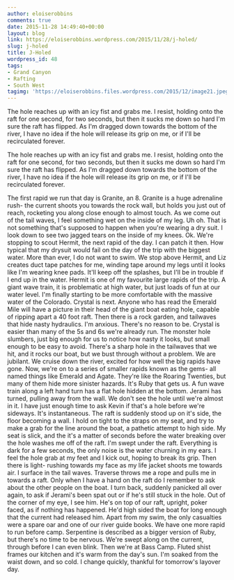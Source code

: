 ```yaml
---
author: eloiserobbins
comments: true
date: 2015-11-28 14:49:40+00:00
layout: blog
link: https://eloiserobbins.wordpress.com/2015/11/28/j-holed/
slug: j-holed
title: J-Holed
wordpress_id: 48
tags:
- Grand Canyon
- Rafting
- South West
tagimg: 'https://eloiserobbins.files.wordpress.com/2015/12/image21.jpeg'
---
```


The hole reaches up with an icy fist and grabs me. I resist, holding onto the raft for one second, for two seconds, but then it sucks me down so hard I'm sure the raft has flipped. As I'm dragged down towards the bottom of the river, I have no idea if the hole will release its grip on me, or if I'll be recirculated forever.


The hole reaches up with an icy fist and grabs me. I resist, holding onto the raft for one second, for two seconds, but then it sucks me down so hard I'm sure the raft has flipped. As I'm dragged down towards the bottom of the river, I have no idea if the hole will release its grip on me, or if I'll be recirculated forever.

The first rapid we run that day is Granite, an 8. Granite is a huge adrenaline rush- the current shoots you towards the rock wall, but holds you just out of reach, rocketing you along close enough to almost touch. As we come out of the tail waves, I feel something wet on the inside of my leg.
Uh oh. That is not something that's supposed to happen when you're wearing a dry suit. I look down to see two jagged tears on the inside of my knees. Ok. We're stopping to scout Hermit, the next rapid of the day. I can patch it then. How typical that my drysuit would fail on the day of the trip with the biggest water. More than ever, I do not want to swim.
We stop above Hermit, and Liz creates duct tape patches for me, winding tape around my legs until it looks like I'm wearing knee pads. It'll keep off the splashes, but I'll be in trouble if I end up in the water.
Hermit is one of my favourite large rapids of the trip. A giant wave train, it is problematic at high water, but just loads of fun at our water level. I'm finally starting to be more comfortable with the massive water of the Colorado.
Crystal is next. Anyone who has read the Emerald Mile will have a picture in their head of the giant boat eating hole, capable of ripping apart a 40 foot raft. Then there is a rock garden, and tailwaves that hide nasty hydraulics. I'm anxious.
There's no reason to be. Crystal is easier than many of the 5s and 6s we're already run. The monster hole slumbers, just big enough for us to notice how nasty it looks, but small enough to be easy to avoid. There's a sharp hole in the tailwaves that we hit, and it rocks our boat, but we bust through without a problem.
We are jubilant. We cruise down the river, excited for how well the big rapids have gone. Now, we're on to a series of smaller rapids known as the gems- all named things like Emerald and Agate. They're like the Roaring Twenties, but many of them hide more sinister hazards.
It's Ruby that gets us. A fun wave train along a left hand turn has a flat hole hidden at the bottom. Jerami has turned, pulling away from the wall. We don't see the hole until we're almost in it. I have just enough time to ask Kevin if that's a hole before we're sideways.
It's instantaneous. The raft is suddenly stood up on it's side, the floor becoming a wall. I hold on tight to the straps on my seat, and try to make a grab for the line around the boat, a pathetic attempt to high side. My seat is slick, and the it's a matter of seconds before the water breaking over the hole washes me off of the raft.
I'm swept under the raft. Everything is dark for a few seconds, the only noise is the water churning in my ears. I feel the hole grab at my feet and I kick out, hoping to break its grip. Then there is light- rushing towards my face as my life jacket shoots me towards air. I surface in the tail waves. Traverse throws me a rope and pulls me in towards a raft.
Only when I have a hand on the raft do I remember to ask about the other people on the boat. I turn back, suddenly panicked all over again, to ask if Jerami's been spat out or if he's still stuck in the hole. Out of the corner of my eye, I see him. He's on top of our raft, upright, poker faced, as if nothing has happened. He'd high sided the boat for long enough that the current had released him. Apart from my swim, the only casualties were a spare oar and one of our river guide books.
We have one more rapid to run before camp. Serpentine is described as a bigger version of Ruby, but there's no time to be nervous. We're swept along on the current, through before I can even blink. Then we're at Bass Camp. Fluted shist frames our kitchen and it's warm from the day's sun. I'm soaked from the waist down, and so cold. I change quickly, thankful for tomorrow's layover day.
